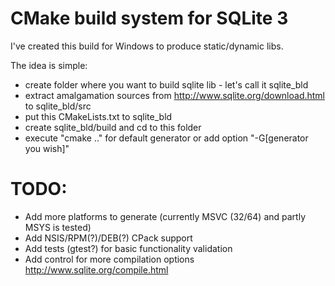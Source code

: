 CMake build system for SQLite 3
================================

I've created this build for Windows to produce static/dynamic libs.

The idea is simple:
- create folder where you want to build sqlite lib - let's call it sqlite_bld
- extract amalgamation sources from http://www.sqlite.org/download.html to sqlite_bld/src
- put this CMakeLists.txt to sqlite_bld
- create sqlite_bld/build and cd to this folder
- execute "cmake .." for default generator or add option "-G[generator you wish]"


TODO:
======
- Add more platforms to generate (currently MSVC (32/64) and partly MSYS is tested)
- Add NSIS/RPM(?)/DEB(?) CPack support
- Add tests (gtest?) for basic functionality validation
- Add control for more compilation options http://www.sqlite.org/compile.html

